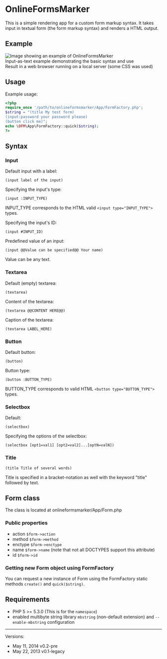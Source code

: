 OnlineFormsMarker
=================

This is a simple rendering app for a custom form markup syntax. It takes input in textual form (the form markup syntax) and renders a HTML output.

Example
-------------

![Image showing an example of OnlineFormsMarker](http://libal.eu/imghost/ofm-example-01.jpg "Example of OnlineFormsMarker")
<br>Input-as-text example demonstrating the basic syntax and use
<br>Result in a web browser running on a local server (some CSS was used)

Usage
------

Example usage:

```php
<?php
require_once '/path/to/onlineformsmarker/App/FormFactory.php';
$string = "(title My test form)
(input:password your password please)
(button click me)";
echo \OFM\App\FormFactory::quick($string);
?>
```


Syntax
------

### Input

Default input with a label:
```
(input label of the input)
```

Specifying the input's type:

```
(input :INPUT_TYPE)
```

INPUT_TYPE corresponds to the HTML valid `<input type="INPUT_TYPE">` types.

Specifying the input's ID:

```
(input #INPUT_ID)
```

Predefined value of an input:

```
(input @@Value can be specified@@ Your name)
```

Value can be any text.

### Textarea

Default (empty) textarea:
```
(textarea)
```

Content of the textarea:
```
(textarea @@CONTENT HERE@@)
```

Caption of the textarea:

```
(textarea LABEL_HERE)
```

### Button

Default button:
```
(button)
```

Button type:

```
(button :BUTTON_TYPE)
```

BUTTON_TYPE corresponds to valid HTML `<button type="BUTTON_TYPE">` types.

### Selectbox

Default:
```
(selectbox)
```

Specifying the options of the selectbox:

```
(selectbox [opt1=val1] [opt2=val2]...[optN=valN])
```

### Title

```
(title Title of several words)
```

Title is specified in a bracket-notation as well with the keyword "title" followed by text.

Form class
----------

The class is located at onlineformsmarker/App/Form.php

### Public properties

* action `$form->action`
* method `$form->method`
* enctype `$form->enctype`
* name `$form->name` (note that not all DOCTYPES support this attribute)
* id `$form->id`

### Getting new Form object using FormFactory

You can request a new instance of Form using the FormFactory static methods `create()` and `quick($string)`.

## Requirements

- PHP 5 >= 5.3.0 (This is for the `namespace`)
- enabled multibyte string library `mbstring` (non-default extension) and `--enable-mbstring` configuration

------------------
Versions:
- May 11, 2014 v0.2-pre
- May 22, 2013 v0.1-legacy
